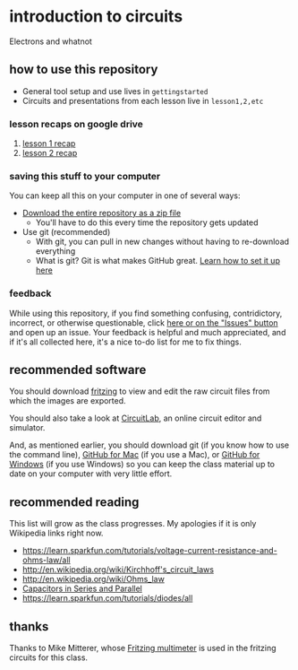 # introduction to circuits
Electrons and whatnot

## how to use this repository

* General tool setup and use lives in `gettingstarted`
* Circuits and presentations from each lesson live in `lesson1,2,etc`

### lesson recaps on google drive
1. [lesson 1 recap](https://docs.google.com/presentation/d/15GSJ7vIjcBHzid15Rd07gUInJye-16uV2sa6j8g2wJ4/edit?usp=sharing)
2. [lesson 2 recap](https://docs.google.com/presentation/d/1Ate2u_c8EQQxeNAypdq-suxV5XIjno04xnrJX5S_RK0/edit?usp=sharing)

### saving this stuff to your computer
You can keep all this on your computer in one of several ways:

* [Download the entire repository as a zip file](https://github.com/wileycousins-edu/intro_to_circuits/archive/master.zip)
    * You'll have to do this every time the repository gets updated
* Use git (recommended)
    * With git, you can pull in new changes without having to re-download everything
    * What is git? Git is what makes GitHub great. [Learn how to set it up here](https://help.github.com/articles/set-up-git)

### feedback
While using this repository, if you find something confusing, contridictory, incorrect, or otherwise questionable, click [here or on the "Issues" button](https://github.com/wileycousins-edu/intro_to_circuits/issues) and open up an issue. Your feedback is helpful and much appreciated, and if it's all collected here, it's a nice to-do list for me to fix things.

## recommended software

You should download [fritzing](http://fritzing.org/home/) to view and edit the raw circuit files from which the images are exported.

You should also take a look at [CircuitLab](https://www.circuitlab.com/), an online circuit editor and simulator.

And, as mentioned earlier, you should download git (if you know how to use the command line), [GitHub for Mac](http://mac.github.com/) (if you use a Mac), or [GitHub for Windows](http://windows.github.com/) (if you use Windows) so you can keep the class material up to date on your computer with very little effort.

## recommended reading
This list will grow as the class progresses. My apologies if it is only Wikipedia links right now.

* https://learn.sparkfun.com/tutorials/voltage-current-resistance-and-ohms-law/all
* http://en.wikipedia.org/wiki/Kirchhoff's_circuit_laws
* http://en.wikipedia.org/wiki/Ohms_law
* [Capacitors in Series and Parallel](http://farside.ph.utexas.edu/teaching/302l/lectures/node46.html)
* https://learn.sparkfun.com/tutorials/diodes/all

## thanks
Thanks to Mike Mitterer, whose [Fritzing multimeter](https://github.com/MikeMitterer/fritzing-multimeter) is used in the fritzing circuits for this class.
